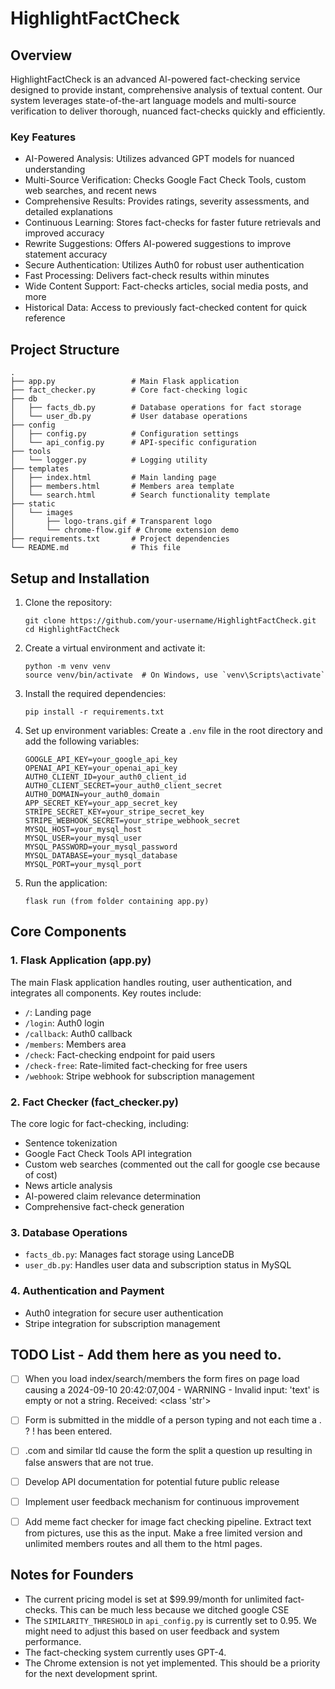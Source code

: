 # HighlightFactCheck

## Overview

HighlightFactCheck is an advanced AI-powered fact-checking service designed to provide instant, comprehensive analysis of textual content. Our system leverages state-of-the-art language models and multi-source verification to deliver thorough, nuanced fact-checks quickly and efficiently.

### Key Features

- AI-Powered Analysis: Utilizes advanced GPT models for nuanced understanding
- Multi-Source Verification: Checks Google Fact Check Tools, custom web searches, and recent news
- Comprehensive Results: Provides ratings, severity assessments, and detailed explanations
- Continuous Learning: Stores fact-checks for faster future retrievals and improved accuracy
- Rewrite Suggestions: Offers AI-powered suggestions to improve statement accuracy
- Secure Authentication: Utilizes Auth0 for robust user authentication
- Fast Processing: Delivers fact-check results within minutes
- Wide Content Support: Fact-checks articles, social media posts, and more
- Historical Data: Access to previously fact-checked content for quick reference

## Project Structure

```
.
├── app.py                 # Main Flask application
├── fact_checker.py        # Core fact-checking logic
├── db
│   ├── facts_db.py        # Database operations for fact storage
│   └── user_db.py         # User database operations
├── config
│   ├── config.py          # Configuration settings
│   └── api_config.py      # API-specific configuration
├── tools
│   └── logger.py          # Logging utility
├── templates
│   ├── index.html         # Main landing page
│   ├── members.html       # Members area template
│   └── search.html        # Search functionality template
├── static
│   └── images
│       ├── logo-trans.gif # Transparent logo
│       └── chrome-flow.gif # Chrome extension demo
├── requirements.txt       # Project dependencies
└── README.md              # This file
```

## Setup and Installation

1. Clone the repository:
   ```
   git clone https://github.com/your-username/HighlightFactCheck.git
   cd HighlightFactCheck
   ```

2. Create a virtual environment and activate it:
   ```
   python -m venv venv
   source venv/bin/activate  # On Windows, use `venv\Scripts\activate`
   ```

3. Install the required dependencies:
   ```
   pip install -r requirements.txt
   ```

4. Set up environment variables:
   Create a `.env` file in the root directory and add the following variables:
   ```
   GOOGLE_API_KEY=your_google_api_key
   OPENAI_API_KEY=your_openai_api_key
   AUTH0_CLIENT_ID=your_auth0_client_id
   AUTH0_CLIENT_SECRET=your_auth0_client_secret
   AUTH0_DOMAIN=your_auth0_domain
   APP_SECRET_KEY=your_app_secret_key
   STRIPE_SECRET_KEY=your_stripe_secret_key
   STRIPE_WEBHOOK_SECRET=your_stripe_webhook_secret
   MYSQL_HOST=your_mysql_host
   MYSQL_USER=your_mysql_user
   MYSQL_PASSWORD=your_mysql_password
   MYSQL_DATABASE=your_mysql_database
   MYSQL_PORT=your_mysql_port
   ```

6. Run the application:
   ```
   flask run (from folder containing app.py)
   ```

## Core Components

### 1. Flask Application (app.py)

The main Flask application handles routing, user authentication, and integrates all components. Key routes include:

- `/`: Landing page
- `/login`: Auth0 login
- `/callback`: Auth0 callback
- `/members`: Members area
- `/check`: Fact-checking endpoint for paid users
- `/check-free`: Rate-limited fact-checking for free users
- `/webhook`: Stripe webhook for subscription management

### 2. Fact Checker (fact_checker.py)

The core logic for fact-checking, including:

- Sentence tokenization
- Google Fact Check Tools API integration
- Custom web searches (commented out the call for google cse because of cost)
- News article analysis
- AI-powered claim relevance determination
- Comprehensive fact-check generation

### 3. Database Operations

- `facts_db.py`: Manages fact storage using LanceDB
- `user_db.py`: Handles user data and subscription status in MySQL

### 4. Authentication and Payment

- Auth0 integration for secure user authentication
- Stripe integration for subscription management

## TODO List -  Add them here as you need to.

- [ ] When you load index/search/members the form fires on page load causing a 2024-09-10 20:42:07,004 - WARNING - Invalid input: 'text' is empty or not a string. Received: <class 'str'>
- [ ] Form is submitted in the middle of a person typing and not each time a . ? ! has been entered.
- [ ] .com and similar tld cause the form the split a question up resulting in false answers that are not true.

      
- [ ] Develop API documentation for potential future public release
- [ ] Implement user feedback mechanism for continuous improvement
- [ ] Add meme fact checker for image fact checking pipeline. Extract text from pictures, use this as the input. Make a free limited version and unlimited members routes and all them to the html pages.

## Notes for Founders

- The current pricing model is set at $99.99/month for unlimited fact-checks. This can be much less because we ditched google CSE
- The `SIMILARITY_THRESHOLD` in `api_config.py` is currently set to 0.95. We might need to adjust this based on user feedback and system performance.
- The fact-checking system currently uses GPT-4. 
- The Chrome extension is not yet implemented. This should be a priority for the next development sprint.

